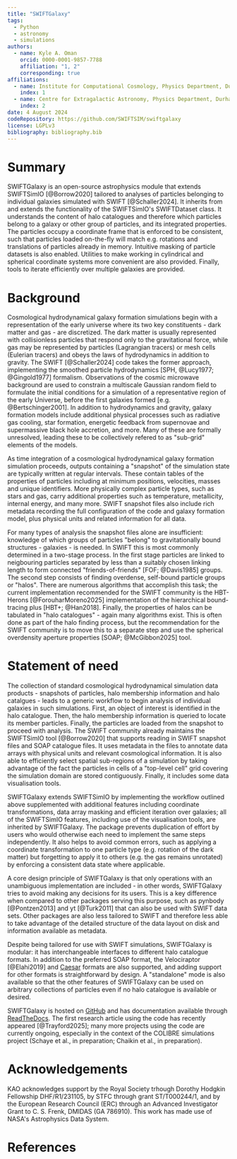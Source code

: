 ```yaml
---
title: "SWIFTGalaxy"
tags:
  - Python
  - astronomy
  - simulations
authors: 
  - name: Kyle A. Oman
    orcid: 0000-0001-9857-7788
    affiliation: "1, 2"
    corresponding: true
affiliations:
  - name: Institute for Computational Cosmology, Physics Department, Durham University
    index: 1
  - name: Centre for Extragalactic Astronomy, Physics Department, Durham University
    index: 2
date: 4 August 2024
codeRepository: https://github.com/SWIFTSIM/swiftgalaxy
license: LGPLv3
bibliography: bibliography.bib
---
```


# Summary

SWIFTGalaxy is an open-source astrophysics module that extends SWIFTSimIO [@Borrow2020] tailored to analyses of particles belonging to individual galaxies simulated with SWIFT [@Schaller2024]. It inherits from and extends the functionality of the SWIFTSimIO's SWIFTDataset class. It understands the content of halo catalogues and therefore which particles belong to a galaxy or other group of particles, and its integrated properties. The particles occupy a coordinate frame that is enforced to be consistent, such that particles loaded on-the-fly will match e.g. rotations and translations of particles already in memory. Intuitive masking of particle datasets is also enabled. Utilities to make working in cylindrical and spherical coordinate systems more convenient are also provided. Finally, tools to iterate efficiently over multiple galaxies are provided.

# Background

Cosmological hydrodynamical galaxy formation simulations begin with a representation of the early universe where its two key constituents - dark matter and gas - are discretized. The dark matter is usually represented with collisionless particles that respond only to the gravitational force, while gas may be represented by particles (Lagrangian tracers) or mesh cells (Eulerian tracers) and obeys the laws of hydrodynamics in addition to gravity. The SWIFT [@Schaller2024] code takes the former approach, implementing the smoothed particle hydrodynamics [SPH, @Lucy1977; @Gingold1977] formalism. Observations of the cosmic microwave background are used to constrain a multiscale Gaussian random field to formulate the initial conditions for a simulation of a representative region of the early Universe, before the first galaxies formed [e.g. @Bertschinger2001]. In addition to hydrodynamics and gravity, galaxy formation models include additional physical processes such as radiative gas cooling, star formation, energetic feedback from supernovae and supermassive black hole accretion, and more. Many of these are formally unresolved, leading these to be collectively refered to as "sub-grid" elements of the models.

As time integration of a cosmological hydrodynamical galaxy formation simulation proceeds, outputs containing a "snapshot" of the simulation state are typically written at regular intervals. These contain tables of the properties of particles including at minimum positions, velocities, masses and unique identifiers. More physically complex particle types, such as stars and gas, carry additional properties such as temperature, metallicity, internal energy, and many more. SWIFT snapshot files also include rich metadata recording the full configuration of the code and galaxy formation model, plus physical units and related information for all data.

For many types of analysis the snapshot files alone are insufficient: knowledge of which groups of particles "belong" to gravitationally bound structures - galaxies - is needed. In SWIFT this is most commonly determined in a two-stage process. In the first stage particles are linked to neigbouring particles separated by less than a suitably chosen linking length to form connected "friends-of-friends" [FOF; @Davis1985] groups. The second step consists of finding overdense, self-bound particle groups or "halos". There are numerous algorithms that accomplish this task; the current implementation recommended for the SWIFT community is the HBT-Herons [@ForouharMoreno2025] implementation of the hierarchical bound-tracing plus [HBT+; @Han2018]. Finally, the properties of halos can be tabulated in "halo catalogues" - again many algorithms exist. This is often done as part of the halo finding process, but the recommendation for the SWIFT community is to move this to a separate step and use the spherical overdensity aperture properties [SOAP; @McGibbon2025] tool.

# Statement of need

The collection of standard cosmological hydrodynamical simulation data products - snapshots of particles, halo membership information and halo catalgues - leads to a generic workflow to begin analysis of individual galaxies in such simulations. First, an object of interest is identified in the halo catalogue. Then, the halo membership information is queried to locate its member particles. Finally, the particles are loaded from the snapshot to proceed with analysis. The SWIFT community already maintains the SWIFTSimIO tool [@Borrow2020] that supports reading in SWIFT snapshot files and SOAP catalogue files. It uses metadata in the files to annotate data arrays with physical units and relevant cosmological information. It is also able to efficiently select spatial sub-regions of a simulation by taking advantage of the fact the particles in cells of a "top-level cell" grid covering the simulation domain are stored contiguously. Finally, it includes some data visualisation tools.

SWIFTGalaxy extends SWIFTSimIO by implementing the workflow outlined above supplemented with additional features including coordinate transformations, data array masking and efficient iteration over galaxies; all of the SWIFTSimIO features, including use of the visualisation tools, are inherited by SWIFTGalaxy. The package prevents duplication of effort by users who would otherwise each need to implement the same steps independently. It also helps to avoid common errors, such as applying a coordinate transformation to one particle type (e.g. rotation of the dark matter) but forgetting to apply it to others (e.g. the gas remains unrotated) by enforcing a consistent data state where applicable.

A core design principle of SWIFTGalaxy is that only operations with an unambiguous implementation are included - in other words, SWIFTGalaxy tries to avoid making any decisions for its users. This is a key difference when compared to other packages serving this purpose, such as pynbody [@Pontzen2013] and yt [@Turk2011] that can also be used with SWIFT data sets. Other packages are also less tailored to SWIFT and therefore less able to take advantage of the detailed structure of the data layout on disk and information available as metadata.

Despite being tailored for use with SWIFT simulations, SWIFTGalaxy is modular: it has interchangeable interfaces to different halo catalogue formats. In addition to the preferred SOAP format, the Velociraptor [@Elahi2019] and [Caesar](https://github.com/dnarayanan/caesar) formats are also supported, and adding support for other formats is straightforward by design. A "standalone" mode is also available so that the other features of SWIFTGalaxy can be used on arbitrary collections of particles even if no halo catalogue is available or desired.

SWIFTGalaxy is hosted on [GitHub](https://github.com/SWIFTSIM/swiftgalaxy) and has documentation available through [ReadTheDocs](https://swiftgalaxy.readthedocs.io). The first research article using the code has recently appeared [@Trayford2025]; many more projects using the code are currently ongoing, especially in the context of the COLIBRE simulations project (Schaye et al., in preparation; Chaikin et al., in preparation).

# Acknowledgements

KAO acknowledges support by the Royal Society trhough Dorothy Hodgkin Fellowship DHF/R1/231105, by STFC through grant ST/T000244/1, and by the European Research Council (ERC) through an Advanced Investigator Grant to C. S. Frenk, DMIDAS (GA 786910). This work has made use of NASA's Astrophysics Data System.

# References
